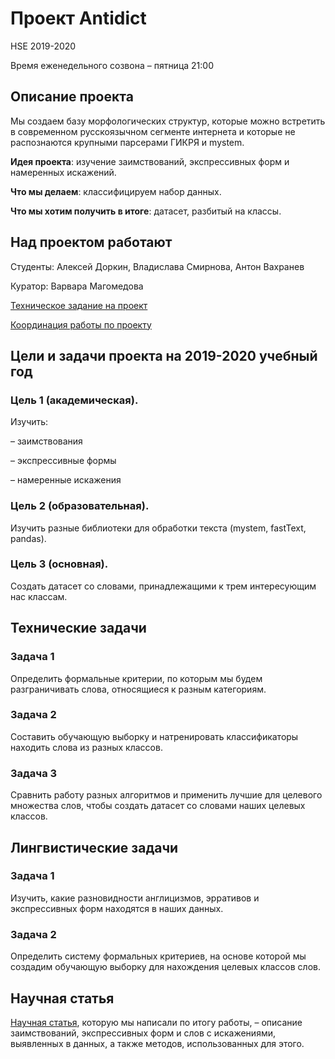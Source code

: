 # Проект Antidict
HSE 2019-2020

Время еженедельного созвона – пятница 21:00 

## Описание проекта

Мы создаем базу морфологических структур, которые можно встретить в современном русскоязычном сегменте интернета и которые не распознаются крупными парсерами ГИКРЯ и mystem.
 
**Идея проекта**: изучение заимствований, экспрессивных форм и намеренных искажений.

**Что мы делаем**: классифицируем набор данных.

**Что мы хотим получить в итоге**: датасет, разбитый на классы.


## Над проектом работают 
Студенты: Алексей Доркин, Владислава Смирнова, Антон Вахранев

Куратор: Варвара Магомедова

[Техническое задание на проект](https://docs.google.com/document/d/1fpn72q8bKqhFnCaTmbqGZEtWS6WcXIP9WC1VpviAGEc/edit#)

[Координация работы по проекту](https://trello.com/b/XEnCTnHj/antidict)

## Цели и задачи проекта на 2019-2020 учебный год

### Цель 1 (академическая). 

Изучить:

– заимствования

– экспрессивные формы

– намеренные искажения

### Цель 2 (образовательная). 

Изучить разные библиотеки для обработки текста (mystem, fastText, pandas).

### Цель 3 (основная).

Создать датасет со словами, принадлежащими к трем интересующим нас классам.

## Технические задачи

### Задача 1

Определить формальные критерии, по которым мы будем разграничивать слова, относящиеся к разным категориям.

### Задача 2

Составить обучающую выборку и натренировать классификаторы находить слова из разных классов.

### Задача 3

Сравнить работу разных алгоритмов и применить лучшие для целевого множества слов, чтобы создать датасет со словами наших целевых классов.

## Лингвистические задачи

### Задача 1

Изучить, какие разновидности англицизмов, эрративов и экспрессивных форм находятся в наших данных. 

### Задача 2

Определить систему формальных критериев, на основе которой мы создадим обучающую выборку для нахождения целевых классов слов. 

## Научная статья

[Научная статья](https://docs.google.com/document/d/1emjyoURAS04NAJ9B-wf-T4BE5FbthulvbPZq59v0igo/edit#), которую мы написали по итогу работы, – описание заимствований, экспрессивных форм и слов с искажениями, выявленных в данных, а также методов, использованных для этого.
